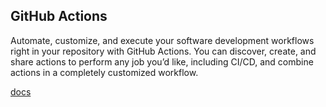 ## GitHub Actions

Automate, customize, and execute your software development workflows right in your repository with GitHub Actions. You can discover, create, and share actions to perform any job you’d like, including CI/CD, and combine actions in a completely customized workflow.

[docs](https://docs.github.com/en/actions)

